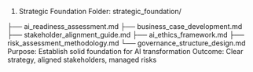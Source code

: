 1. Strategic Foundation
Folder: strategic_foundation/

├── ai_readiness_assessment.md
├── business_case_development.md
├── stakeholder_alignment_guide.md
├── ai_ethics_framework.md
├── risk_assessment_methodology.md
└── governance_structure_design.md
Purpose: Establish solid foundation for AI transformation 
Outcome: Clear strategy, aligned stakeholders, managed risks
